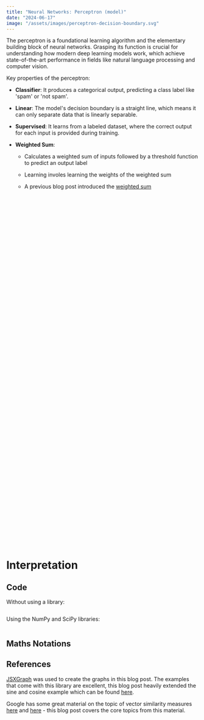 ```yaml
---
title: "Neural Networks: Perceptron (model)"
date: "2024-06-17"
image: "/assets/images/perceptron-decision-boundary.svg"
---
```






The perceptron is a foundational learning algorithm and the elementary building block of neural networks. Grasping its function is crucial for understanding how modern deep learning models work, which achieve state-of-the-art performance in fields like natural language processing and computer vision.

Key properties of the perceptron:
* **Classifier**: It produces a categorical output, predicting a class label like 'spam' or 'not spam'.

* **Linear**: The model's decision boundary is a straight line, which means it can only separate data that is linearly separable.

* **Supervised**: It learns from a labeled dataset, where the correct output for each input is provided during training.

* **Weighted Sum**: 

  * Calculates a weighted sum of inputs followed by a threshold function to predict an output label

  * Learning involes learning the weights of the weighted sum 

  * A previous blog post introduced the [weighted sum](https://mike-sole.github.io/machine-learning-building-blocks/2024/04/06/weighted-sum.html)



<div id="html" markdown="0">

  <div id="perceptron-chart" class="perceptron-chart" style="width: 75%; aspect-ratio : 1 / 1;"></div>

  <script>

    {% include nn-perceptron/perceptron.js %}

    const perceptronChart = new PerceptronChart('perceptron-chart');
        
  </script>
  <br>
</div>

<div id="html" markdown="0">

  <div id="perceptron-decision-boundary" class="perceptron-decision-boundary" style="width: 100%; aspect-ratio : 1 / 1;"></div>

  <script>
    {% include vector-similarity-measures/utils.js %}

    {% include nn-perceptron/nn_decision_boundaries_chart.js %}

    new Chart("perceptron-decision-boundary");
  </script>
  <br>
</div>


# Interpretation

## Code

Without using a library:


```python

```

Using the NumPy and SciPy libraries:


```python

```

## Maths Notations





## References 

[JSXGraph](https://jsxgraph.uni-bayreuth.de/wp/index.html) was used to create the graphs in this blog post. The examples that come with this library are excellent, this blog post heavily extended the sine and cosine example which can be found [here](https://jsxgraph.uni-bayreuth.de/wiki/index.php/Sine_and_cosine).

Google has some great material on the topic of vector similarity measures [here](https://developers.google.com/machine-learning/clustering/similarity/measuring-similarity) and [here](https://cloud.google.com/spanner/docs/choose-vector-distance-function) - this blog post covers the core topics from this material. 



